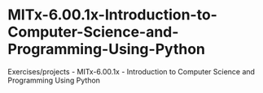 # MITx-6.00.1x-Introduction-to-Computer-Science-and-Programming-Using-Python
Exercises/projects - MITx-6.00.1x - Introduction to Computer Science and Programming Using Python
